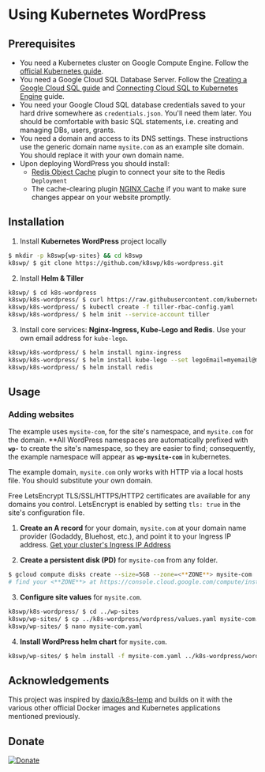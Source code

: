 # Using Kubernetes WordPress
## Prerequisites
* You need a Kubernetes cluster on Google Compute Engine. Follow the [official Kubernetes guide](https://cloud.google.com/kubernetes-engine/docs/how-to/creating-a-container-cluster "Creating a Container Cluster").
* You need a Google Cloud SQL Database Server. Follow the [Creating a Google Cloud SQL guide](https://cloud.google.com/sql/docs/mysql/create-instance "Create Google Cloud SQL instance") and [Connecting Cloud SQL to Kubernetes Engine](https://cloud.google.com/sql/docs/mysql/connect-kubernetes-engine) guide.
* You need your Google Cloud SQL database credentials saved to your hard drive somewhere as `credentials.json`. You'll need them later. You should be comfortable with basic SQL statements, i.e. creating and managing DBs, users, grants.
* You need a domain and access to its DNS settings. These instructions use the generic domain name `mysite.com` as an example site domain. You should replace it with your own domain name.
* Upon deploying WordPress you should install:
  * [Redis Object Cache](https://wordpress.org/plugins/redis-cache/ "Redis Object Cache plugin for WordPress") plugin to connect your site to the Redis `Deployment`
  * The cache-clearing plugin [NGINX Cache](https://wordpress.org/plugins/nginx-cache/) if you want to make sure changes appear on your website promptly.

## Installation
1. Install **Kubernetes WordPress** project locally
```bash
$ mkdir -p k8swp{wp-sites} && cd k8swp
k8swp/ $ git clone https://github.com/k8swp/k8s-wordpress.git
```

2. Install **Helm & Tiller**
```bash
k8swp/ $ cd k8s-wordpress
k8swp/k8s-wordpress/ $ curl https://raw.githubusercontent.com/kubernetes/helm/master/scripts/get | bash
k8swp/k8s-wordpress/ $ kubectl create -f tiller-rbac-config.yaml
k8swp/k8s-wordpress/ $ helm init --service-account tiller
```

3. Install core services: **Nginx-Ingress, Kube-Lego and Redis**. Use your own email address for `kube-lego`.
```bash
k8swp/k8s-wordpress/ $ helm install nginx-ingress
k8swp/k8s-wordpress/ $ helm install kube-lego --set legoEmail=myemail@mysite.com
k8swp/k8s-wordpress/ $ helm install redis
```

## Usage
### Adding websites
The example uses `mysite-com`, for the site's namespace, and `mysite.com` for the domain. **All WordPress namespaces are automatically prefixed with **`wp-`** to create the site's namespace, so they are easier to find; consequently, the example namespace will appear as **`wp-mysite-com`** in kubernetes.

The example domain, `mysite.com` only works with HTTP via a local hosts file. You should substitute your own domain.

Free LetsEncrypt TLS/SSL/HTTPS/HTTP2 certificates are available for any domains you control. LetsEncrypt is enabled by setting `tls: true` in the site's configuration file.

1. **Create an A record** for your domain, `mysite.com` at your domain name provider (Godaddy, Bluehost, etc.), and point it to your Ingress IP address. [Get your cluster's Ingress IP Address](http://localhost:8001/api/v1/namespaces/kube-system/services/https:kubernetes-dashboard:/proxy/#!/service?namespace=nginx-ingress)

2. **Create a persistent disk (PD)** for `mysite-com` from any folder.
```bash
$ gcloud compute disks create --size=5GB --zone=<**ZONE**> mysite-com
# find your <**ZONE**> at https://console.cloud.google.com/compute/instanceGroups/list
```

3. **Configure site values** for `mysite.com`.
```bash
k8swp/k8s-wordpress/ $ cd ../wp-sites
k8swp/wp-sites/ $ cp ../k8s-wordpress/wordpress/values.yaml mysite-com.yaml
k8swp/wp-sites/ $ nano mysite-com.yaml
```

4. **Install WordPress helm chart** for `mysite.com`.
```bash
k8swp/wp-sites/ $ helm install -f mysite-com.yaml ../k8s-wordpress/wordpress
```

## Acknowledgements
This project was inspired by [daxio/k8s-lemp](https://github.com/daxio/k8s-lemp) and builds on it with the various other official Docker images and Kubernetes applications mentioned previously.

## Donate
[![Donate](https://img.shields.io/badge/Donate-PayPal-green.svg)](https://www.paypal.com/cgi-bin/webscr?cmd=_s-xclick&hosted_button_id=FNLE7XYVKHSS2)
